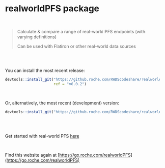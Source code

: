 # realworldPFS package



<br/>

>Calculate & compare a range of real-world PFS endpoints (with varying definitions)
>
>Can be used with Flatiron or other real-world data sources

<br/>
<br/>

You can install the most recent release:

``` r
devtools::install_git("https://github.roche.com/RWDScodeshare/realworldPFS", 
                      ref = "v0.0.2")  
```

<br/>

Or, alternatively, the most recent (development) version:

``` r
devtools::install_git("https://github.roche.com/RWDScodeshare/realworldPFS") 
```

<br/>
<br/>

Get started with real-world PFS [here](https://pages.github.roche.com/RWDScodeshare/realworldPFS/articles/real_world_PFS.html)

<br/>

Find this website again at [https://go.roche.com/realworldPFS](https://go.roche.com/realworldPFS)